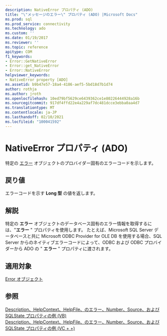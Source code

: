 ```yaml
---
description: NativeError プロパティ (ADO)
title: "\"メッセージのエラー\" プロパティ (ADO) |Microsoft Docs"
ms.prod: sql
ms.prod_service: connectivity
ms.technology: ado
ms.custom: ''
ms.date: 01/19/2017
ms.reviewer: ''
ms.topic: reference
apitype: COM
f1_keywords:
- Error::GetNativeError
- Error::get_NativeError
- Error::NativeError
helpviewer_keywords:
- NativeError property [ADO]
ms.assetid: b9b47e57-18a4-4186-aef5-5bd18d7b1d74
author: rothja
ms.author: jroth
ms.openlocfilehash: 10ed79bf5629ce6439362ce1e80226444928a16b
ms.sourcegitcommit: 917df4ffd22e4a229af7dc481dcce3ebba0aa4d7
ms.translationtype: MT
ms.contentlocale: ja-JP
ms.lasthandoff: 02/10/2021
ms.locfileid: "100041592"
---
```

# <a name="nativeerror-property-ado"></a>NativeError プロパティ (ADO)
特定の [エラー](./error-object.md) オブジェクトのプロバイダー固有のエラーコードを示します。  
  
## <a name="return-value"></a>戻り値  
 エラーコードを示す **Long 型** の値を返します。  
  
## <a name="remarks"></a>解説  
 特定の **エラー** オブジェクトのデータベース固有のエラー情報を取得するには、"**エラー** " プロパティを使用します。 たとえば、Microsoft SQL Server データベースと共に Microsoft ODBC Provider for OLE DB を使用する場合、SQL Server からのネイティブエラーコードによって、ODBC および ODBC プロバイダーから ADO の " **エラー** " プロパティに渡されます。  
  
## <a name="applies-to"></a>適用対象  
 [Error オブジェクト](./error-object.md)  
  
## <a name="see-also"></a>参照  
 [Description、HelpContext、HelpFile、のエラー、Number、Source、および SQLState プロパティの例 (VB)](./description-helpcontext-helpfile-nativeerror-number-source-example-vb.md)   
 [Description、HelpContext、HelpFile、のエラー、Number、Source、および SQLState プロパティの例 (VC + +)](./description-helpcontext-helpfile-nativeerror-number-source-example-vc.md)